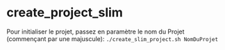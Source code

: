 # create_project_slim

Pour initialiser le projet, passez en paramètre le nom du Projet (commençant par une majuscule):
`./create_slim_project.sh NomDuProjet`
